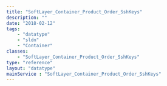 ```yaml
---
title: "SoftLayer_Container_Product_Order_SshKeys"
description: ""
date: "2018-02-12"
tags:
    - "datatype"
    - "sldn"
    - "Container"
classes:
    - "SoftLayer_Container_Product_Order_SshKeys"
type: "reference"
layout: "datatype"
mainService : "SoftLayer_Container_Product_Order_SshKeys"
---
```

